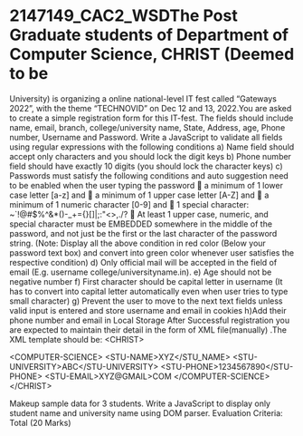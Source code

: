 # 2147149_CAC2_WSDThe Post Graduate students of Department of Computer Science, CHRIST (Deemed to be
University) is organizing a online national-level IT fest called “Gateways 2022”, with the
theme “TECHNOVID” on Dec 12 and 13, 2022.You are asked to create a simple registration
form for this IT-fest. The fields should include name, email, branch, college/university name,
State, Address, age, Phone number, Username and Password. Write a JavaScript to validate
all fields using regular expressions with the following conditions
a) Name field should accept only characters and you should lock the digit keys
b) Phone number field should have exactly 10 digits (you should lock the character keys)
c) Passwords must satisfy the following conditions and auto suggestion need to be enabled
when the user typing the password
 a minimum of 1 lower case letter [a-z] and
 a minimum of 1 upper case letter [A-Z] and
 a minimum of 1 numeric character [0-9] and
 1 special character: ~`!@#$%^&amp;*()-_+={}[]|\;:&quot;&lt;&gt;,./?
 At least 1 upper case, numeric, and special character must be EMBEDDED somewhere in
the middle of the password, and not just be the first or the last character of the password
string.
(Note: Display all the above condition in red color (Below your password text box) and
convert into green color whenever user satisfies the respective condition)
d) Only official mail will be accepted in the field of email (E.g. username
college/universityname.in).
e) Age should not be negative number
f) First character should be capital letter in username (It has to convert into capital letter
automatically even when user tries to type small character)
g) Prevent the user to move to the next text fields unless valid input is entered and store
username and email in cookies
h)Add their phone number and email in Local Storage
After Successful registration you are expected to maintain their detail in the form of XML
file(manually) .The XML template should be:
&lt;CHRIST&gt;

&lt;COMPUTER-SCIENCE&gt;
&lt;STU-NAME&gt;XYZ&lt;/STU_NAME&gt;
&lt;STU-UNIVERSITY&gt;ABC&lt;/STU-UNIVERSITY&gt;
&lt;STU-PHONE&gt;1234567890&lt;/STU-PHONE&gt;
&lt;STU-EMAIL&gt;XYZ@GMAIL&gt;COM
&lt;/COMPUTER-SCIENCE&gt;
&lt;/CHRIST&gt;

Makeup sample data for 3 students. Write a JavaScript to display only student name and
university name using DOM parser.
Evaluation Criteria: Total (20 Marks)
